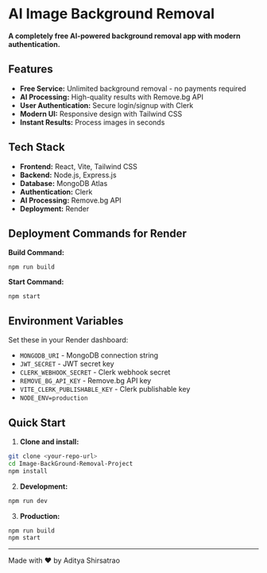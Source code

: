 # AI Image Background Removal

**A completely free AI-powered background removal app with modern authentication.**

## Features

* **Free Service:** Unlimited background removal - no payments required
* **AI Processing:** High-quality results with Remove.bg API
* **User Authentication:** Secure login/signup with Clerk
* **Modern UI:** Responsive design with Tailwind CSS
* **Instant Results:** Process images in seconds

## Tech Stack

* **Frontend:** React, Vite, Tailwind CSS
* **Backend:** Node.js, Express.js
* **Database:** MongoDB Atlas
* **Authentication:** Clerk
* **AI Processing:** Remove.bg API
* **Deployment:** Render

## Deployment Commands for Render

**Build Command:**
```
npm run build
```

**Start Command:**
```
npm start
```

## Environment Variables

Set these in your Render dashboard:

- `MONGODB_URI` - MongoDB connection string  
- `JWT_SECRET` - JWT secret key
- `CLERK_WEBHOOK_SECRET` - Clerk webhook secret
- `REMOVE_BG_API_KEY` - Remove.bg API key
- `VITE_CLERK_PUBLISHABLE_KEY` - Clerk publishable key
- `NODE_ENV=production`

## Quick Start

1. **Clone and install:**
```bash
git clone <your-repo-url>
cd Image-BackGround-Removal-Project
npm install
```

2. **Development:**
```bash
npm run dev
```

3. **Production:**
```bash
npm run build
npm start
```

---

Made with ❤️ by Aditya Shirsatrao

